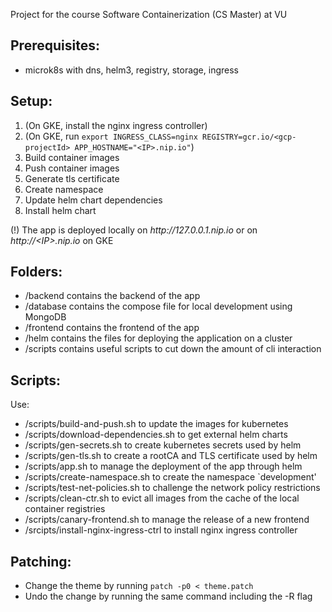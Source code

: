 Project for the course Software Containerization (CS Master) at VU

## Prerequisites:
 - microk8s with dns, helm3, registry, storage, ingress

## Setup:
 1. (On GKE, install the nginx ingress controller)
 2. (On GKE, run `export INGRESS_CLASS=nginx REGISTRY=gcr.io/<gcp-projectId> APP_HOSTNAME="<IP>.nip.io"`)
 3. Build container images
 4. Push container images
 5. Generate tls certificate
 6. Create namespace
 7. Update helm chart dependencies
 8. Install helm chart
 
 (!) The app is deployed locally on _http://<!-- prevent auto generated link -->127.0.0.1.nip.io_ or on _http://\<IP\>.nip.io_ on GKE 

## Folders:
 - /backend contains the backend of the app
 - /database contains the compose file for local development using MongoDB
 - /frontend contains the frontend of the app
 - /helm contains the files for deploying the application on a cluster
 - /scripts contains useful scripts to cut down the amount of cli interaction

## Scripts:
Use:
 - /scripts/build-and-push.sh to update the images for kubernetes
 - /scripts/download-dependencies.sh to get external helm charts
 - /scripts/gen-secrets.sh to create kubernetes secrets used by helm
 - /scripts/gen-tls.sh to create a rootCA and TLS certificate used by helm
 - /scripts/app.sh to manage the deployment of the app through helm
 - /scripts/create-namespace.sh to create the namespace `development'
 - /scripts/test-net-policies.sh to challenge the network policy restrictions
 - /scripts/clean-ctr.sh to evict all images from the cache of the local container registries
 - /scripts/canary-frontend.sh to manage the release of a new frontend
 - /srcipts/install-nginx-ingress-ctrl to install nginx ingress controller

## Patching:
 - Change the theme by running `patch -p0 < theme.patch`
 - Undo the change by running the same command including the -R flag
